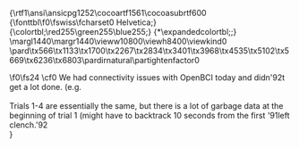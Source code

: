 {\rtf1\ansi\ansicpg1252\cocoartf1561\cocoasubrtf600
{\fonttbl\f0\fswiss\fcharset0 Helvetica;}
{\colortbl;\red255\green255\blue255;}
{\*\expandedcolortbl;;}
\margl1440\margr1440\vieww10800\viewh8400\viewkind0
\pard\tx566\tx1133\tx1700\tx2267\tx2834\tx3401\tx3968\tx4535\tx5102\tx5669\tx6236\tx6803\pardirnatural\partightenfactor0

\f0\fs24 \cf0 We had connectivity issues with OpenBCI today and didn\'92t get a lot done. (e.g. \
\
Trials 1-4 are essentially the same, but there is a lot of garbage data at the beginning of trial 1 (might have to backtrack 10 seconds from the first \'91left clench.\'92 \
}
